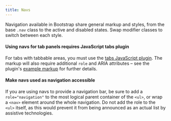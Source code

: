 ```yaml
---
title: Navs
---
```


  <p>Navigation available in Bootstrap share general markup and styles, from the base <code class="highlighter-rouge">.nav</code> class to the active and disabled states. Swap modifier classes to switch between each style.</p>

  <div class="bs-callout bs-callout-info" id="callout-navs-tabs-plugin">
    <h4>Using navs for tab panels requires JavaScript tabs plugin</h4>
    <p>For tabs with tabbable areas, you must use the <a href="../javascript/#tabs">tabs JavaScript plugin</a>. The markup will also require additional <code>role</code> and ARIA attributes – see the plugin's <a href="../javascript/#tabs-usage">example markup</a> for further details.</p>
  </div>

  <div class="bs-callout bs-callout-warning" id="callout-navs-accessibility">
    <h4>Make navs used as navigation accessible</h4>
    <p>If you are using navs to provide a navigation bar, be sure to add a <code>role="navigation"</code> to the most logical parent container of the <code>&lt;ul&gt;</code>, or wrap a <code>&lt;nav&gt;</code> element around the whole navigation. Do not add the role to the <code>&lt;ul&gt;</code> itself, as this would prevent it from being announced as an actual list by assistive technologies.</p>
  </div>